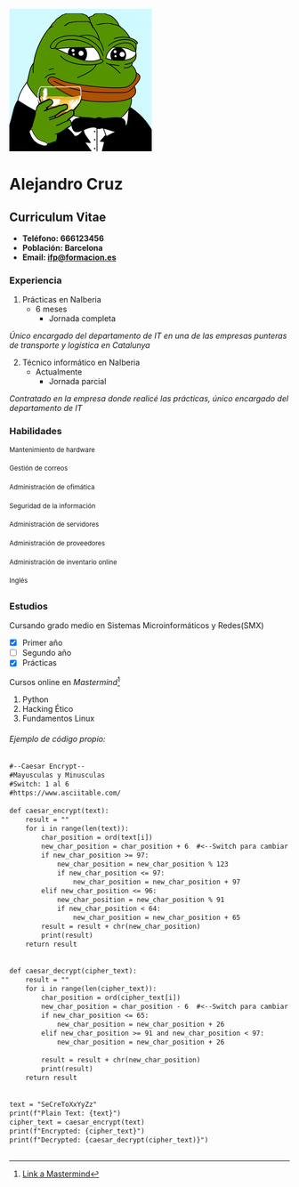 ![Image](images/CVavatar.png)

# Alejandro Cruz
## Curriculum Vitae



- **Teléfono: 666123456**
- **Población: Barcelona**
- **Email: ifp@formacion.es**



### Experiencia

1. Prácticas en NaIberia
   - 6 meses
     - Jornada completa
 
 _Único encargado del departamento de IT en una de las empresas
 punteras de transporte y logística en Catalunya_
 
 2. Técnico informático en NaIberia
    - Actualmente
      - Jornada parcial

_Contratado en la empresa donde realicé las prácticas, único
encargado del departamento de IT_

### Habilidades

  <sup>Mantenimiento de hardware</sup>
  
  <sup>Gestión de correos</sup>
  
  <sup>Administración de ofimática</sup>
  
  <sup>Seguridad de la información</sup>
  
  <sup>Administración de servidores</sup>
  
  <sup>Administración de proveedores</sup>
  
  <sup>Administración de inventario online</sup>
  
  <sup>Inglés</sup>

### Estudios
Cursando grado medio en Sistemas Microinformáticos y Redes(SMX)
- [x] Primer año
- [ ] Segundo año
- [x] Prácticas

Cursos online en _Mastermind_[^1]
1. Python
2. Hacking Ético
3. Fundamentos Linux


###### Ejemplo de código propio:
```
#--Caesar Encrypt--
#Mayusculas y Minusculas
#Switch: 1 al 6
#https://www.asciitable.com/

def caesar_encrypt(text):
    result = ""
    for i in range(len(text)):
        char_position = ord(text[i])
        new_char_position = char_position + 6  #<--Switch para cambiar
        if new_char_position >= 97:
            new_char_position = new_char_position % 123
            if new_char_position <= 97:
                new_char_position = new_char_position + 97
        elif new_char_position <= 96:
            new_char_position = new_char_position % 91
            if new_char_position < 64:
                new_char_position = new_char_position + 65
        result = result + chr(new_char_position)
        print(result)
    return result


def caesar_decrypt(cipher_text):
    result = ""
    for i in range(len(cipher_text)):
        char_position = ord(cipher_text[i])
        new_char_position = char_position - 6  #<--Switch para cambiar
        if new_char_position <= 65:
            new_char_position = new_char_position + 26
        elif new_char_position >= 91 and new_char_position < 97:
            new_char_position = new_char_position + 26

        result = result + chr(new_char_position)
        print(result)
    return result


text = "SeCreToXxYyZz"
print(f"Plain Text: {text}")
cipher_text = caesar_encrypt(text)
print(f"Encrypted: {cipher_text}")
print(f"Decrypted: {caesar_decrypt(cipher_text)}")
 

```









[^1]: [Link a Mastermind](https://www.mastermind.ac/)
